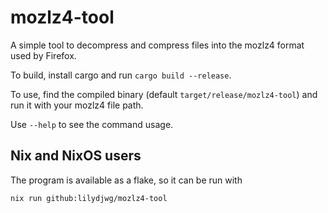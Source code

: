 # mozlz4-tool

A simple tool to decompress and compress files into the mozlz4 format used by Firefox.

To build, install cargo and run `cargo build --release`.

To use, find the compiled binary (default `target/release/mozlz4-tool`) and run it with your mozlz4 file path.

Use `--help` to see the command usage.

## Nix and NixOS users

The program is available as a flake, so it can be run with

```bash
nix run github:lilydjwg/mozlz4-tool
```

